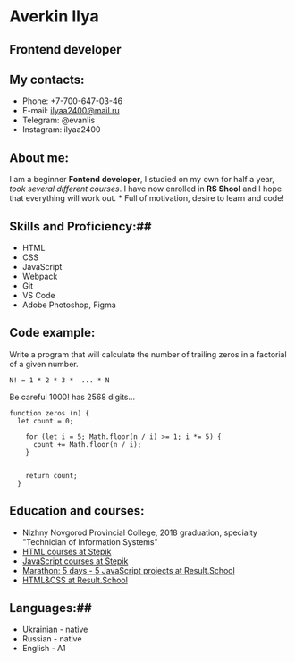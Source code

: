 # Averkin Ilya
## Frontend developer ##
## My contacts: ##
* Phone: +7-700-647-03-46
* E-mail: ilyaa2400@mail.ru
* Telegram: @evanlis
* Instagram: ilyaa2400

## About me: ##

I am a beginner **Fontend developer**, I studied on my own for half a year, *took several different courses*. I have now enrolled in **RS Shool** and I hope that everything will work out. * Full of motivation, desire to learn and code!

## Skills and Proficiency:##

* HTML
* CSS
* JavaScript
* Webpack
* Git
* VS Code
* Adobe Photoshop, Figma

## Code example: ##

Write a program that will calculate the number of trailing zeros in a factorial of a given number.

`N! = 1 * 2 * 3 *  ... * N`

Be careful 1000! has 2568 digits...

```
function zeros (n) {
  let count = 0;

    for (let i = 5; Math.floor(n / i) >= 1; i *= 5) {
      count += Math.floor(n / i);
    }
        
 
    return count;
  }
  ```
  
  ## Education and courses: ##
  
  * Nizhny Novgorod Provincial College, 2018 graduation, specialty "Technician of Information Systems"
  * [HTML courses at Stepik](https://stepik.org/cert/1726478/ "Link to certificate")
  * [JavaScript courses at Stepik](https://stepik.org/cert/1750904/ "Link to certificate")
  * [Marathon: 5 days - 5 JavaScript projects at Result.School](https://fs-thb01.getcourse.ru/fileservice/file/thumbnail/h/c27e1d165b64f6e231da85caebea1379.png/s/800x/a/177331/sc/284/ "Link to certificate")
  * [HTML&CSS at Result.School](https://fs-thb02.getcourse.ru/fileservice/file/thumbnail/h/0ed3ad4db6201dc4120491c7e397caf4.png/s/800x/a/177331/sc/224/ "Link to certificate")

## Languages:##

* Ukrainian - native
* Russian - native
* English - A1
